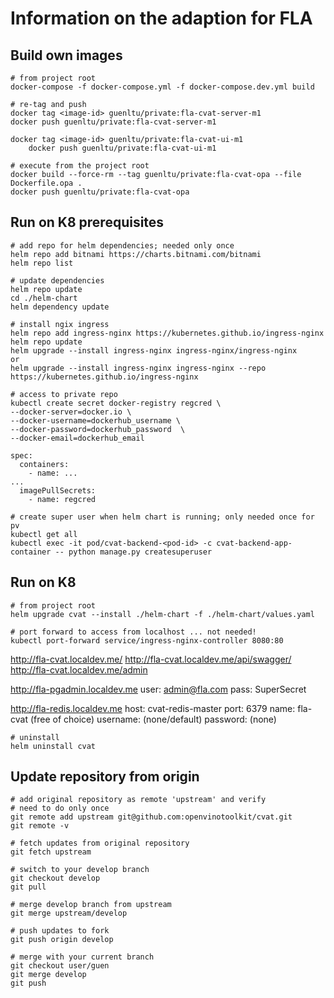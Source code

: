 # Information on the adaption for FLA

## Build own images

````
# from project root
docker-compose -f docker-compose.yml -f docker-compose.dev.yml build

# re-tag and push
docker tag <image-id> guenltu/private:fla-cvat-server-m1
docker push guenltu/private:fla-cvat-server-m1

docker tag <image-id> guenltu/private:fla-cvat-ui-m1
    docker push guenltu/private:fla-cvat-ui-m1
````

````
# execute from the project root
docker build --force-rm --tag guenltu/private:fla-cvat-opa --file Dockerfile.opa .
docker push guenltu/private:fla-cvat-opa
````



## Run on K8 prerequisites

````
# add repo for helm dependencies; needed only once
helm repo add bitnami https://charts.bitnami.com/bitnami
helm repo list
````

````
# update dependencies
helm repo update
cd ./helm-chart
helm dependency update
````

````
# install ngix ingress
helm repo add ingress-nginx https://kubernetes.github.io/ingress-nginx
helm repo update
helm upgrade --install ingress-nginx ingress-nginx/ingress-nginx
or
helm upgrade --install ingress-nginx ingress-nginx --repo https://kubernetes.github.io/ingress-nginx
````

````
# access to private repo
kubectl create secret docker-registry regcred \
--docker-server=docker.io \
--docker-username=dockerhub_username \
--docker-password=dockerhub_password  \
--docker-email=dockerhub_email

spec:
  containers:
    - name: ...
...
  imagePullSecrets:
    - name: regcred
````


````
# create super user when helm chart is running; only needed once for pv
kubectl get all
kubectl exec -it pod/cvat-backend-<pod-id> -c cvat-backend-app-container -- python manage.py createsuperuser
````


## Run on K8

````
# from project root
helm upgrade cvat --install ./helm-chart -f ./helm-chart/values.yaml

# port forward to access from localhost ... not needed!
kubectl port-forward service/ingress-nginx-controller 8080:80
````

http://fla-cvat.localdev.me/
http://fla-cvat.localdev.me/api/swagger/
http://fla-cvat.localdev.me/admin

http://fla-pgadmin.localdev.me
user: admin@fla.com
pass: SuperSecret

http://fla-redis.localdev.me
host: cvat-redis-master
port: 6379
name: fla-cvat (free of choice)
username: (none/default)
password: (none)


````
# uninstall
helm uninstall cvat
````


## Update repository from origin

````
# add original repository as remote 'upstream' and verify
# need to do only once
git remote add upstream git@github.com:openvinotoolkit/cvat.git
git remote -v
````

````
# fetch updates from original repository
git fetch upstream

# switch to your develop branch
git checkout develop
git pull

# merge develop branch from upstream
git merge upstream/develop

# push updates to fork
git push origin develop

# merge with your current branch
git checkout user/guen
git merge develop
git push
````


